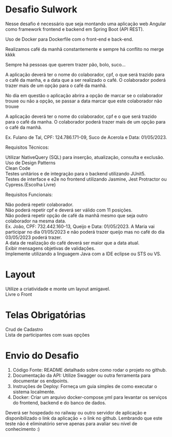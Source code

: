 # Desafio Sulwork

Nesse desafio é necessário que seja montando uma aplicação web Angular como framework frontend e backend em Spring Boot (API REST).

Uso de Docker para Dockerfile com o front-end e back-end.

Realizamos café da manhã constantemente e sempre há conflito no merge kkkk

Sempre há pessoas que querem trazer pão, bolo, suco...

A aplicação deverá ter o nome do colaborador, cpf, o que será trazido para o café da manha, e a data que a ser realizado o café. O colaborador poderá trazer mais de um opção para o café da manhã.

No dia em questão o aplicação abrira a opção de marcar se o colaborador trouxe ou não a opção, se passar a data marcar que este colaborador não trouxe

A aplicação deverá ter o nome do colaborador, cpf e o que será trazido para o café da manha. O colaborador poderá trazer mais de um opção para o café da manhã.

Ex. Fulano de Tal, CPF: 124.786.171-09, Suco de Acerola e Data: 01/05/2023.

Requisitos Técnicos:

Utilizar NativeQuery (SQL) para inserção, atualização, consulta e exclusão.
<br/>
Uso de Design Patterns
<br/>
Clean Code
<br/>
Testes unitários e de integração para o backend utilizando JUnit5.
<br/>
Testes de interface e e2e no frontend utilizando Jasmine, Jest Protractor ou Cypress.(Escolha Livre)
<br/>

Requisitos Funcionais:

Não poderá repetir colaborador.
<br/>
Não poderá repetir cpf e deverá ser válido com 11 posições.
<br/>
Não poderá repetir opção de café da manhã mesmo que seja outro colaborador na mesma data. 
<br/>
Ex. João, CPF: 732.442.160-13, Queijo e Data: 01/05/2023. A Maria vai participar no dia 01/05/2023 e não poderá trazer queijo mas no café do dia 03/05/2023 poderá trazer.
<br/>
A data de realização do café deverá ser maior que a data atual.
<br/>
Exibir mensagens objetivas de validações.
<br/>
Implemente utilizando a linguagem Java com a IDE eclipse ou STS ou VS.

# Layout

Utilize a criatividade e monte um layout amigavel.
<br/>
Livre o Front

# Telas Obrigatórias

Crud de Cadastro
<br/>
Lista de participantes com suas opções

# Envio do Desafio

1) Código Fonte: README detalhado sobre como rodar o projeto no github.
2) Documentação da API: Utilize Swagger ou outra ferramenta para documentar os endpoints.
3) Instruções de Deploy: Forneça um guia simples de como executar o sistema localmente.
4) Docker: Criar um arquivo docker-compose.yml para levantar os serviços do frontend, backend e do banco de dados.

Deverá ser hospedado no railway ou outro servidor de aplicação e disponibilizado o link da aplicação + o link no github.
Lembrando que este teste não é eliminatório serve apenas para avaliar seu nível de conhecimento :)
